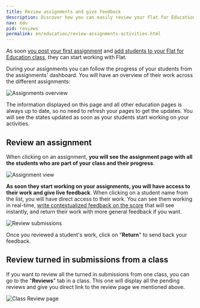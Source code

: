 ```yaml
---
title: Review assignments and give feedback
description: Discover how you can easily review your Flat for Education assignments and give feedback
nav: edu
pid: reviews
permalink: en/education/review-assignments-activities.html
---
```


As soon [you post your first assignment](/help/en/education/assignments-activities.html) and [add students to your Flat for Education class](/help/en/education/invite-students.html), they can start working with Flat.

During your assignments you can follow the progress of your students from the assignments' dashboard. You will have an overview of their work across  the different assignments:

![Assignments overview](/help/assets/img/edu/class-assignments-list-overview.png)

The information displayed on this page and all other education pages is always up to date, so no need to refresh your pages to get the updates. You will see the states updated as soon as your students start working on your activities.

## Review an assignment

When clicking on an assignment, **you will see the assignment page with all the students who are part of your class and their progress**.

![Assignment view](/help/assets/img/edu/class-assignments-view-started.png)

**As soon they start working on your assignments, you will have access to their work and give live feedback**. When clicking on a student name from the list, you will have direct access to their work. You can see them working in real-time, [write contextualized feedback on the score](/help/en/music-notation-software/inline-comments.html) that will see instantly, and return their work with more general feedback if you want.

![Review submissions](/help/assets/img/edu/assignment-review-inline-comment.png)

Once you reviewed a student's work, click on "**Return**" to send back your feedback.

## Review turned in submissions from a class

If you want to review all the turned in submissions from one class, you can go to the "**Reviews**" tab in a class. This one will display all the pending reviews and give you direct link to the review page we mentioned above.

![Class Review page](/help/assets/img/edu/class-review-list.png)